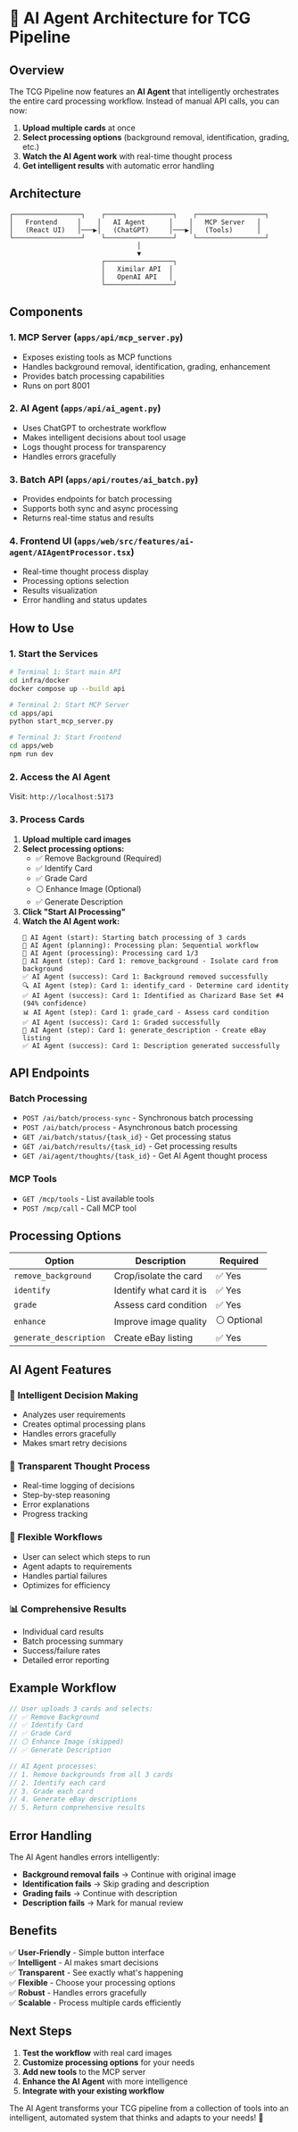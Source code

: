 # 🤖 AI Agent Architecture for TCG Pipeline

## Overview

The TCG Pipeline now features an **AI Agent** that intelligently orchestrates the entire card processing workflow. Instead of manual API calls, you can now:

1. **Upload multiple cards** at once
2. **Select processing options** (background removal, identification, grading, etc.)
3. **Watch the AI Agent work** with real-time thought process
4. **Get intelligent results** with automatic error handling

## Architecture

```
┌─────────────────┐    ┌─────────────────┐    ┌─────────────────┐
│   Frontend     │    │   AI Agent      │    │   MCP Server   │
│   (React UI)   │───▶│   (ChatGPT)     │───▶│   (Tools)      │
└─────────────────┘    └─────────────────┘    └─────────────────┘
                                │
                                ▼
                       ┌─────────────────┐
                       │   Ximilar API  │
                       │   OpenAI API   │
                       └─────────────────┘
```

## Components

### 1. **MCP Server** (`apps/api/mcp_server.py`)
- Exposes existing tools as MCP functions
- Handles background removal, identification, grading, enhancement
- Provides batch processing capabilities
- Runs on port 8001

### 2. **AI Agent** (`apps/api/ai_agent.py`)
- Uses ChatGPT to orchestrate workflow
- Makes intelligent decisions about tool usage
- Logs thought process for transparency
- Handles errors gracefully

### 3. **Batch API** (`apps/api/routes/ai_batch.py`)
- Provides endpoints for batch processing
- Supports both sync and async processing
- Returns real-time status and results

### 4. **Frontend UI** (`apps/web/src/features/ai-agent/AIAgentProcessor.tsx`)
- Real-time thought process display
- Processing options selection
- Results visualization
- Error handling and status updates

## How to Use

### 1. Start the Services

```bash
# Terminal 1: Start main API
cd infra/docker
docker compose up --build api

# Terminal 2: Start MCP Server
cd apps/api
python start_mcp_server.py

# Terminal 3: Start Frontend
cd apps/web
npm run dev
```

### 2. Access the AI Agent

Visit: `http://localhost:5173`

### 3. Process Cards

1. **Upload multiple card images**
2. **Select processing options:**
   - ✅ Remove Background (Required)
   - ✅ Identify Card
   - ✅ Grade Card
   - ⚪ Enhance Image (Optional)
   - ✅ Generate Description
3. **Click "Start AI Processing"**
4. **Watch the AI Agent work:**
   ```
   🤖 AI Agent (start): Starting batch processing of 3 cards
   🤖 AI Agent (planning): Processing plan: Sequential workflow
   🤖 AI Agent (processing): Processing card 1/3
   🤖 AI Agent (step): Card 1: remove_background - Isolate card from background
   ✅ AI Agent (success): Card 1: Background removed successfully
   🔍 AI Agent (step): Card 1: identify_card - Determine card identity
   ✅ AI Agent (success): Card 1: Identified as Charizard Base Set #4 (94% confidence)
   📊 AI Agent (step): Card 1: grade_card - Assess card condition
   ✅ AI Agent (success): Card 1: Graded successfully
   📝 AI Agent (step): Card 1: generate_description - Create eBay listing
   ✅ AI Agent (success): Card 1: Description generated successfully
   ```

## API Endpoints

### Batch Processing
- `POST /ai/batch/process-sync` - Synchronous batch processing
- `POST /ai/batch/process` - Asynchronous batch processing
- `GET /ai/batch/status/{task_id}` - Get processing status
- `GET /ai/batch/results/{task_id}` - Get processing results
- `GET /ai/agent/thoughts/{task_id}` - Get AI Agent thought process

### MCP Tools
- `GET /mcp/tools` - List available tools
- `POST /mcp/call` - Call MCP tool

## Processing Options

| Option | Description | Required |
|--------|-------------|----------|
| `remove_background` | Crop/isolate the card | ✅ Yes |
| `identify` | Identify what card it is | ✅ Yes |
| `grade` | Assess card condition | ✅ Yes |
| `enhance` | Improve image quality | ⚪ Optional |
| `generate_description` | Create eBay listing | ✅ Yes |

## AI Agent Features

### 🧠 **Intelligent Decision Making**
- Analyzes user requirements
- Creates optimal processing plans
- Handles errors gracefully
- Makes smart retry decisions

### 📝 **Transparent Thought Process**
- Real-time logging of decisions
- Step-by-step reasoning
- Error explanations
- Progress tracking

### 🔄 **Flexible Workflows**
- User can select which steps to run
- Agent adapts to requirements
- Handles partial failures
- Optimizes for efficiency

### 📊 **Comprehensive Results**
- Individual card results
- Batch processing summary
- Success/failure rates
- Detailed error reporting

## Example Workflow

```typescript
// User uploads 3 cards and selects:
// ✅ Remove Background
// ✅ Identify Card  
// ✅ Grade Card
// ⚪ Enhance Image (skipped)
// ✅ Generate Description

// AI Agent processes:
// 1. Remove backgrounds from all 3 cards
// 2. Identify each card
// 3. Grade each card
// 4. Generate eBay descriptions
// 5. Return comprehensive results
```

## Error Handling

The AI Agent handles errors intelligently:

- **Background removal fails** → Continue with original image
- **Identification fails** → Skip grading and description
- **Grading fails** → Continue with description
- **Description fails** → Mark for manual review

## Benefits

✅ **User-Friendly** - Simple button interface  
✅ **Intelligent** - AI makes smart decisions  
✅ **Transparent** - See exactly what's happening  
✅ **Flexible** - Choose your processing options  
✅ **Robust** - Handles errors gracefully  
✅ **Scalable** - Process multiple cards efficiently  

## Next Steps

1. **Test the workflow** with real card images
2. **Customize processing options** for your needs
3. **Add new tools** to the MCP server
4. **Enhance the AI Agent** with more intelligence
5. **Integrate with your existing workflow**

The AI Agent transforms your TCG pipeline from a collection of tools into an intelligent, automated system that thinks and adapts to your needs! 🚀
